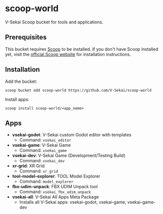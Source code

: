 # scoop-world

V-Sekai Scoop bucket for tools and applications.

## Prerequisites

This bucket requires [Scoop](https://scoop.sh/) to be installed. If you don't have Scoop installed yet, visit the [official Scoop website](https://scoop.sh/) for installation instructions.

## Installation

Add the bucket:

```
scoop bucket add scoop-world https://github.com/V-Sekai/scoop-world
```

Install apps:

```
scoop install scoop-world/<app_name>
```

## Apps

- **vsekai-godot**: V-Sekai custom Godot editor with templates
  - Command: `vsekai_editor`
- **vsekai-game**: V-Sekai Game
  - Command: `vsekai_game`
- **vsekai-dev**: V-Sekai Game (Development/Testing Build)
  - Command: `vsekai_dev`
- **xr-grid**: XR Grid
  - Command: `xr_grid`
- **tool-model-explorer**: TOOL Model Explorer
  - Command: `model_explorer`
- **fbx-udim-unpack**: FBX UDIM Unpack tool
  - Command: `vsekai_fbx_udim_unpack`
- **vsekai-all**: V-Sekai All Apps Meta Package
  - Installs all V-Sekai apps: vsekai-godot, vsekai-game, vsekai-game-dev
